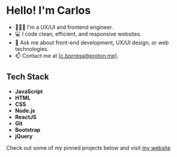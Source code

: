 # Hello! I'm Carlos

- 👨🏻‍💻 I'm a UX/UI and frontend engineer.
- 💻 I code clean, efficient, and responsive websites.
- 💬 Ask me about front-end development, UX/UI design, or web technologies.
- 📫 Contact me at [c.borrega@proton.me].

## Tech Stack

- **JavaScript**
- **HTML**
- **CSS**
- **Node.js**
- **ReactJS**
- **Git**
- **Bootstrap**
- **jQuery**

Check out some of my pinned projects below and visit [my website](https://www.borrega.dev/)
